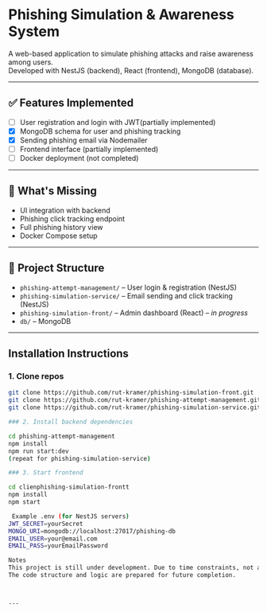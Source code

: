 # Phishing Simulation & Awareness System

A web-based application to simulate phishing attacks and raise awareness among users.  
Developed with NestJS (backend), React (frontend), MongoDB (database).

---

## ✅ Features Implemented
- [ ] User registration and login with JWT(partially implemented)
- [x] MongoDB schema for user and phishing tracking
- [x] Sending phishing email via Nodemailer
- [ ] Frontend interface (partially implemented)
- [ ] Docker deployment (not completed)

---

## 🚧 What's Missing
- UI integration with backend
- Phishing click tracking endpoint
- Full phishing history view
- Docker Compose setup

---

## 🔄 Project Structure
- `phishing-attempt-management/` – User login & registration (NestJS)
- `phishing-simulation-service/` – Email sending and click tracking (NestJS)
- `phishing-simulation-front/` – Admin dashboard (React) – *in progress*
- `db/` – MongoDB

---

##  Installation Instructions

### 1. Clone repos
```bash
git clone https://github.com/rut-kramer/phishing-simulation-front.git
git clone https://github.com/rut-kramer/phishing-attempt-management.git
git clone https://github.com/rut-kramer/phishing-simulation-service.git

### 2. Install backend dependencies

cd phishing-attempt-management
npm install
npm run start:dev
(repeat for phishing-simulation-service)

### 3. Start frontend

cd clienphishing-simulation-frontt
npm install
npm start

 Example .env (for NestJS servers)
JWT_SECRET=yourSecret
MONGO_URI=mongodb://localhost:27017/phishing-db
EMAIL_USER=your@email.com
EMAIL_PASS=yourEmailPassword

Notes
This project is still under development. Due to time constraints, not all features are fully functional.
The code structure and logic are prepared for future completion.



---